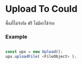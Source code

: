 # Upload To Could
พื้นที่ไม่จำกัด ฟรี ไม่มีค่าใช้จ่าย

### Example
``` js

const upx = new Upload();
upx.uploadFile( <FileObject> );

```
